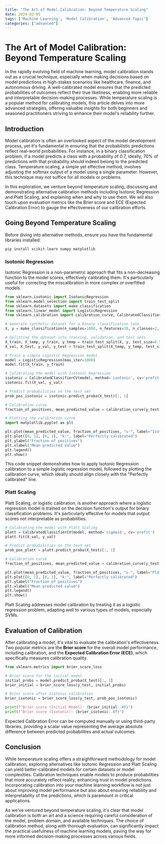 ```yaml
---
title: "The Art of Model Calibration: Beyond Temperature Scaling"
date: 2024-02-05
tags: ['Machine Learning', 'Model Calibration', 'Advanced Topic']
categories: ["advanced"]
---
```



# The Art of Model Calibration: Beyond Temperature Scaling

In the rapidly evolving field of machine learning, model calibration stands out as a crucial technique, especially when making decisions based on model predictions in high-stakes scenarios like healthcare, finance, and autonomous driving. A well-calibrated model ensures that the predicted probabilities of outcomes reflect their true likeliness, enabling more reliable and interpretable decision-making processes. While temperature scaling is a popular method for calibrating models, this article delves into more advanced strategies, offering valuable insights for both beginners and seasoned practitioners striving to enhance their model's reliability further.

## Introduction

Model calibration is often an overlooked aspect of the model development process, yet it's fundamental in ensuring that the probabilistic predictions reflect real-world probabilities. For instance, in a binary classification problem, if a model predicts a class with a probability of 0.7, ideally, 70% of predictions with that probability should indeed belong to the predicted class. Temperature scaling, a simple yet effective method, involves adjusting the softmax output of a model using a single parameter. However, this technique may not suffice for all models or problems. 

In this exploration, we venture beyond temperature scaling, discussing and demonstrating alternative calibration methods including Isotonic Regression and Platt Scaling, and explaining when and why to use them. We will also touch upon evaluation metrics like the Brier score and ECE (Expected Calibration Error) to gauge the effectiveness of our calibration efforts.

## Going Beyond Temperature Scaling

Before diving into alternative methods, ensure you have the fundamental libraries installed:

```bash
pip install scikit-learn numpy matplotlib
```

### Isotonic Regression

Isotonic Regression is a non-parametric approach that fits a non-decreasing function to the model scores, effectively calibrating them. It's particularly useful for correcting the miscalibration in more complex or overfitted models.

```python
from sklearn.isotonic import IsotonicRegression
from sklearn.model_selection import train_test_split
from sklearn.datasets import make_classification
from sklearn.linear_model import LogisticRegression
from sklearn.calibration import calibration_curve, CalibratedClassifierCV

# Generate synthetic dataset for a binary classification task
X, y = make_classification(n_samples=1000, n_features=20, n_classes=2, random_state=42)

# Splitting the dataset into training, validation, and test sets
X_train, X_temp, y_train, y_temp = train_test_split(X, y, test_size=0.5, random_state=42)
X_val, X_test, y_val, y_test = train_test_split(X_temp, y_temp, test_size=0.5, random_state=42)

# Train a simple Logistic Regression model
model = LogisticRegression(max_iter=1000)
model.fit(X_train, y_train)

# Calibrating the model with Isotonic Regression
isotonic = CalibratedClassifierCV(model, method='isotonic', cv='prefit')
isotonic.fit(X_val, y_val)

# Predict probabilities on the test set
prob_pos_isotonic = isotonic.predict_proba(X_test)[:, 1]

# Calibration curve
fraction_of_positives, mean_predicted_value = calibration_curve(y_test, prob_pos_isotonic, n_bins=10)

# Plotting the calibration curve
import matplotlib.pyplot as plt

plt.plot(mean_predicted_value, fraction_of_positives, "s-", label="Isotonic Calibration")
plt.plot([0, 1], [0, 1], "k:", label="Perfectly calibrated")
plt.ylabel("Fraction of positives")
plt.xlabel("Mean predicted value")
plt.legend()
plt.show()
```

This code snippet demonstrates how to apply Isotonic Regression calibration to a simple logistic regression model, followed by plotting the calibration curve, which ideally should align closely with the "Perfectly calibrated" line.

### Platt Scaling

Platt Scaling, or logistic calibration, is another approach where a logistic regression model is trained on the decision function's output for binary classification problems. It's particularly effective for models that output scores not interpretable as probabilities.

```python
# Calibrating the model with Platt Scaling
platt = CalibratedClassifierCV(model, method='sigmoid', cv='prefit')
platt.fit(X_val, y_val)

# Predict probabilities on the test set
prob_pos_platt = platt.predict_proba(X_test)[:, 1]

# Calibration curve
fraction_of_positives, mean_predicted_value = calibration_curve(y_test, prob_pos_platt, n_bins=10)

plt.plot(mean_predicted_value, fraction_of_positives, "s-", label="Platt Scaling")
plt.plot([0, 1], [0, 1], "k:", label="Perfectly calibrated")
plt.ylabel("Fraction of positives")
plt.xlabel("Mean predicted value")
plt.legend()
plt.show()
```

Platt Scaling addresses model calibration by treating it as a logistic regression problem, adapting well to various types of models, especially SVMs.

## Evaluation of Calibration

After calibrating a model, it's vital to evaluate the calibration's effectiveness. Two popular metrics are the **Brier score** for the overall model performance, including calibration, and the **Expected Calibration Error (ECE)**, which specifically measures calibration quality.

```python
from sklearn.metrics import brier_score_loss

# Brier score for the initial model
initial_probs = model.predict_proba(X_test)[:, 1]
brier_initial = brier_score_loss(y_test, initial_probs)

# Brier score after Isotonic calibration
brier_isotonic = brier_score_loss(y_test, prob_pos_isotonic)

print(f"Brier score (Initial Model): {brier_initial:.4f}")
print(f"Brier score (Isotonic): {brier_isotonic:.4f}")
```

Expected Calibration Error can be computed manually or using third-party libraries, providing a scalar value representing the average absolute difference between predicted probabilities and actual outcomes.

## Conclusion

While temperature scaling offers a straightforward methodology for model calibration, exploring alternatives like Isotonic Regression and Platt Scaling can yield better-calibrated models for certain datasets or model complexities. Calibration techniques enable models to produce probabilities that more accurately reflect reality, enhancing trust in model predictions. Incorporating calibration into your machine learning workflow is not just about improving model performance but also about ensuring reliability and interpretability of the predictions, which is paramount in critical applications.

As we've ventured beyond temperature scaling, it's clear that model calibration is both an art and a science requiring careful consideration of the model, problem domain, and available techniques. The choice of calibration method, along with thorough evaluation, can significantly impact the practical usefulness of machine learning models, paving the way for more informed decision-making processes across various fields.